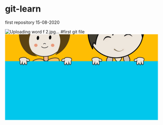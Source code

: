 
# git-learn
first repository 15-08-2020

![Uploading word f 2.jpg…]()
#first git file
<img src="/11.png">

